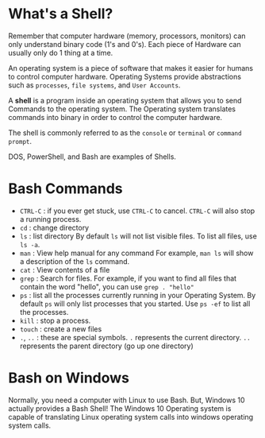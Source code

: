 # What's a Shell?

Remember that computer hardware (memory, processors, monitors) can only
understand binary code (1's and 0's). Each piece of Hardware can usually only
do 1 thing at a time.

An operating system is a piece of software that makes it easier for humans to
control computer hardware. Operating Systems provide abstractions such as
`processes`, `file systems`, and `User Accounts`.

A **shell** is a program inside an operating system that allows you to send Commands
to the operating system. The Operating system translates commands into binary
in order to control the computer hardware.

The shell is commonly referred to as the `console` or `terminal` or
`command prompt`.

DOS, PowerShell, and Bash are examples of Shells.

# Bash Commands

* `CTRL-C` : if you ever get stuck, use `CTRL-C` to cancel. `CTRL-C` will also
  stop a running process.
* `cd` : change directory
* `ls` : list directory
   By default `ls` will not list visible files. To list all files, use `ls -a`.
* `man` : View help manual for any command
   For example, `man ls` will show a description of the `ls` command.
* `cat` : View contents of a file
* `grep` : Search for files. For example, if you want to find all files that
   contain the word "hello", you can use `grep . "hello"`
* `ps` : list all the processes currently running in your Operating System.
   By default `ps` will only list processes that you started. Use `ps -ef` to
   list all the processes.
* `kill` : stop a process.
* `touch` : create a new files
* `.`, `..` : these are special symbols. `.` represents the current directory.
  `..` represents the parent directory (go up one directory)

# Bash on Windows

Normally, you need a computer with Linux to use Bash. But, Windows 10 actually
provides a Bash Shell! The Windows 10 Operating system is capable of translating
Linux operating system calls into windows operating system calls.
